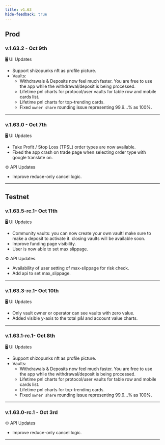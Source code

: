 ```yaml
---
title: v1.63
hide-feedback: true
---
```


## Prod

### v.1.63.2 - Oct 9th

🖥️  UI Updates

* Support shizopunks nft as profile picture.
* Vaults:
  * Withdrawals & Deposits now feel much faster. You are free to use the app while the withdrawal/deposit is being processed.
  * Lifetime pnl charts for protocol/user vaults for table row and mobile cards list.
  * Lifetime pnl charts for top-trending cards.
  * Fixed `owner share` rounding issue representing 99.9…% as 100%.

***

### v.1.63.0 - Oct 7th

🖥️  UI Updates

* Take Profit / Stop Loss (TPSL) order types are now available.
* Fixed the app crash on trade page when selecting order type with google translate on.

⚙️ API Updates

* Improve reduce-only cancel logic.

***

## Testnet

### v.1.63.5-rc.1- Oct 11th

🖥️  UI Updates

* Community vaults: you can now create your own vault! make sure to make a deposit to activate it. closing vaults will be available soon.
* Improve funding page visibility.
* User is now able to set max slippage.

⚙️ API Updates

* Availability of user setting of max-slippage for risk check.
* Add api to set max_slippage.

***

### v.1.63.3-rc.1- Oct 10th

🖥️  UI Updates

* Only vault owner or operator can see vaults with zero value.
* Added visible y-axis to the total p\&l and account value charts.

***

### v.1.63.1-rc.1- Oct 8th

🖥️  UI Updates

* Support shizopunks nft as profile picture.
* Vaults:
  * Withdrawals & Deposits now feel much faster. You are free to use the app while the withdrawal/deposit is being processed.
  * Lifetime pnl charts for protocol/user vaults for table row and mobile cards list.
  * Lifetime pnl charts for top-trending cards.
  * Fixed `owner share` rounding issue representing 99.9…% as 100%.

***

### v.1.63.0-rc.1 - Oct 3rd

⚙️ API Updates

* Improve reduce-only cancel logic.

***

